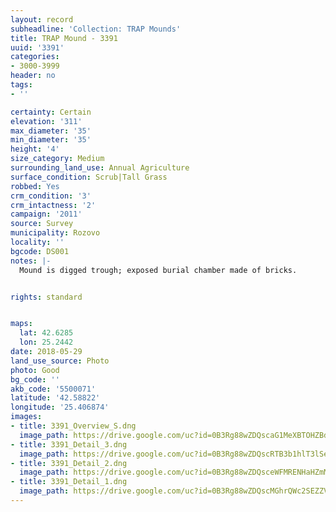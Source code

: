 ```yaml
---
layout: record
subheadline: 'Collection: TRAP Mounds'
title: TRAP Mound - 3391
uuid: '3391'
categories:
- 3000-3999
header: no
tags:
- ''

certainty: Certain
elevation: '311'
max_diameter: '35'
min_diameter: '35'
height: '4'
size_category: Medium
surrounding_land_use: Annual Agriculture
surface_condition: Scrub|Tall Grass
robbed: Yes
crm_condition: '3'
crm_intactness: '2'
campaign: '2011'
source: Survey
municipality: Rozovo
locality: ''
bgcode: DS001
notes: |-
  Mound is digged trough; exposed burial chamber made of bricks.


rights: standard


maps:
  lat: 42.6285
  lon: 25.2442
date: 2018-05-29
land_use_source: Photo
photo: Good
bg_code: ''
akb_code: '5500071'
latitude: '42.58822'
longitude: '25.406874'
images:
- title: 3391_Overview_S.dng
  image_path: https://drive.google.com/uc?id=0B3Rg88wZDQscaG1MeXBTOHZBdGM
- title: 3391_Detail_3.dng
  image_path: https://drive.google.com/uc?id=0B3Rg88wZDQscRTB3b1hlT3lSeHc
- title: 3391_Detail_2.dng
  image_path: https://drive.google.com/uc?id=0B3Rg88wZDQsceWFMRENHaHZmMGs
- title: 3391_Detail_1.dng
  image_path: https://drive.google.com/uc?id=0B3Rg88wZDQscMGhrQWc2SEZZVG8
---
```

